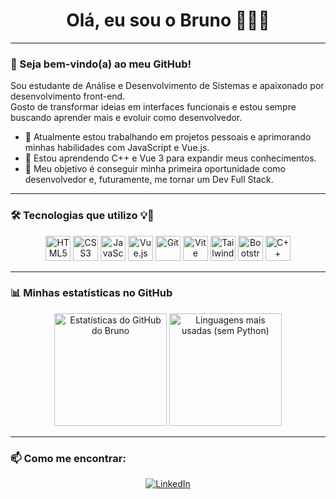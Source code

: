 <h1 align="center">Olá, eu sou o Bruno 👨‍💻✨</h1>

---

### 👋 Seja bem-vindo(a) ao meu GitHub!

Sou estudante de Análise e Desenvolvimento de Sistemas e apaixonado por desenvolvimento front-end.  
Gosto de transformar ideias em interfaces funcionais e estou sempre buscando aprender mais e evoluir como desenvolvedor.

- 🌱 Atualmente estou trabalhando em projetos pessoais e aprimorando minhas habilidades com JavaScript e Vue.js.
- 🚀 Estou aprendendo C++ e Vue 3 para expandir meus conhecimentos.
- 🎯 Meu objetivo é conseguir minha primeira oportunidade como desenvolvedor e, futuramente, me tornar um Dev Full Stack.

---

### 🛠️ Tecnologias que utilizo 💡🚀

<p align="center">
  <img src="https://cdn.jsdelivr.net/gh/devicons/devicon/icons/html5/html5-original.svg" width="40" alt="HTML5"/>
  <img src="https://cdn.jsdelivr.net/gh/devicons/devicon/icons/css3/css3-original.svg" width="40" alt="CSS3"/>
  <img src="https://cdn.jsdelivr.net/gh/devicons/devicon/icons/javascript/javascript-original.svg" width="40" alt="JavaScript"/>
  <img src="https://cdn.jsdelivr.net/gh/devicons/devicon/icons/vuejs/vuejs-original.svg" width="40" alt="Vue.js"/>
  <img src="https://cdn.jsdelivr.net/gh/devicons/devicon/icons/git/git-original.svg" width="40" alt="Git"/>
  <img src="https://cdn.jsdelivr.net/gh/devicons/devicon/icons/vite/vite-original.svg" width="40" alt="Vite"/>
  <img src="https://cdn.jsdelivr.net/gh/devicons/devicon/icons/tailwindcss/tailwindcss-plain.svg" width="40" alt="Tailwind"/>
  <img src="https://cdn.jsdelivr.net/gh/devicons/devicon/icons/bootstrap/bootstrap-original.svg" width="40" alt="Bootstrap"/>
  <img src="https://cdn.jsdelivr.net/gh/devicons/devicon/icons/cplusplus/cplusplus-original.svg" width="40" alt="C++"/>
</p>

---

### 📊 Minhas estatísticas no GitHub

<div align="center">
  <img height="180em" src="https://github-readme-stats.vercel.app/api?username=BrunoConceica0&show_icons=true&theme=radical" alt="Estatísticas do GitHub do Bruno" />
  <img height="180em" src="https://github-readme-stats.vercel.app/api/top-langs/?username=BrunoConceica0&layout=compact&theme=radical&hide=python,powershell" alt="Linguagens mais usadas (sem Python)" />
</div>

---

### 📫 Como me encontrar:

<p align="center">
  <a href="https://www.linkedin.com/in/brunocds97/" target="_blank "><img src="https://img.shields.io/badge/LinkedIn-blue?logo=linkedin&style=for-the-badge" alt="LinkedIn"/></a>
</p>
